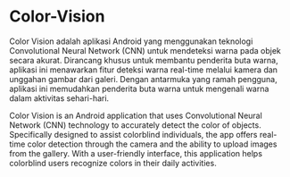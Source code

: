 # Color-Vision
Color Vision adalah aplikasi Android yang menggunakan teknologi Convolutional Neural Network (CNN) untuk mendeteksi warna pada objek secara akurat. Dirancang khusus untuk membantu penderita buta warna, aplikasi ini menawarkan fitur deteksi warna real-time melalui kamera dan unggahan gambar dari galeri. Dengan antarmuka yang ramah pengguna, aplikasi ini memudahkan penderita buta warna untuk mengenali warna dalam aktivitas sehari-hari.

Color Vision is an Android application that uses Convolutional Neural Network (CNN) technology to accurately detect the color of objects. Specifically designed to assist colorblind individuals, the app offers real-time color detection through the camera and the ability to upload images from the gallery. With a user-friendly interface, this application helps colorblind users recognize colors in their daily activities.
